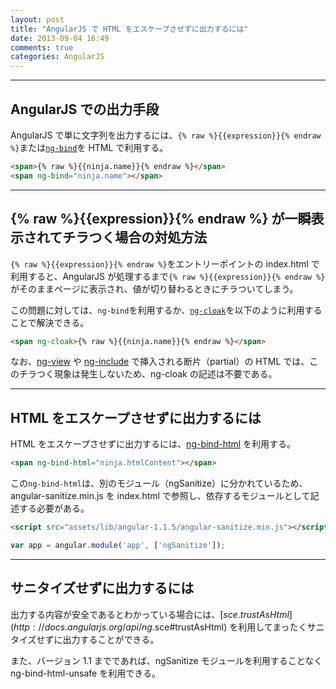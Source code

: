 ```yaml
---
layout: post
title: "AngularJS で HTML をエスケープさせずに出力するには"
date: 2013-09-04 16:49
comments: true
categories: AngularJS
---
```


---

## AngularJS での出力手段

AngularJS で単に文字列を出力するには、`{% raw %}{{expression}}{% endraw %}`または[`ng-bind`](http://docs.angularjs.org/api/ng.directive:ngBind)を HTML で利用する。

``` html
<span>{% raw %}{{ninja.name}}{% endraw %}</span>
<span ng-bind="ninja.name"></span>
```

<!-- more -->

---
## {% raw %}{{expression}}{% endraw %} が一瞬表示されてチラつく場合の対処方法

`{% raw %}{{expression}}{% endraw %}`をエントリーポイントの index.html で利用すると、AngularJS が処理するまで`{% raw %}{{expression}}{% endraw %}`がそのままページに表示され、値が切り替わるときにチラついてしまう。

この問題に対しては、`ng-bind`を利用するか、[`ng-cloak`](http://docs.angularjs.org/api/ng.directive:ngCloak)を以下のように利用することで解決できる。

``` html
<span ng-cloak>{% raw %}{{ninja.name}}{% endraw %}</span>
```

なお、[ng-view](http://docs.angularjs.org/api/ngRoute.directive:ngView) や [ng-include](http://docs.angularjs.org/api/ng.directive:ngInclude) で挿入される断片（partial）の HTML では、このチラつく現象は発生しないため、ng-cloak の記述は不要である。

---

## HTML をエスケープさせずに出力するには

HTML をエスケープさせずに出力するには、[ng-bind-html](http://docs.angularjs.org/api/ng.directive:ngBindHtml) を利用する。

``` html
<span ng-bind-html="ninja.htmlContent"></span>
```

この`ng-bind-html`は、別のモジュール（ngSanitize）に分かれているため、angular-sanitize.min.js を index.html で参照し、依存するモジュールとして記述する必要がある。

``` html index.html
<script src="assets/lib/angular-1.1.5/angular-sanitize.min.js"></script>
```
``` javascript app.js
var app = angular.module('app', ['ngSanitize']);
```

---

## サニタイズせずに出力するには

出力する内容が安全であるとわかっている場合には、[$sce.trustAsHtml](http://docs.angularjs.org/api/ng.$sce#trustAsHtml) を利用してまったくサニタイズせずに出力することができる。

また、バージョン 1.1 までであれば、ngSanitize モジュールを利用することなく ng-bind-html-unsafe を利用できる。
